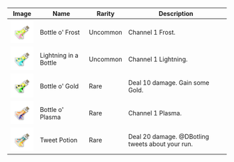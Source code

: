 | Image | Name | Rarity | Description |
| ----- | ---- | ------ | ----------- |
| ![](potions/BottleoFrost.png) | Bottle o' Frost | Uncommon | Channel 1 Frost. |
| ![](potions/LightninginaBottle.png) | Lightning in a Bottle | Uncommon | Channel 1 Lightning. |
| ![](potions/BottleoGold.png) | Bottle o' Gold | Rare | Deal 10 damage. Gain some Gold. |
| ![](potions/BottleoPlasma.png) | Bottle o' Plasma | Rare | Channel 1 Plasma. |
| ![](potions/TweetPotion.png) | Tweet Potion | Rare | Deal 20 damage. @DBotling tweets about your run. |

